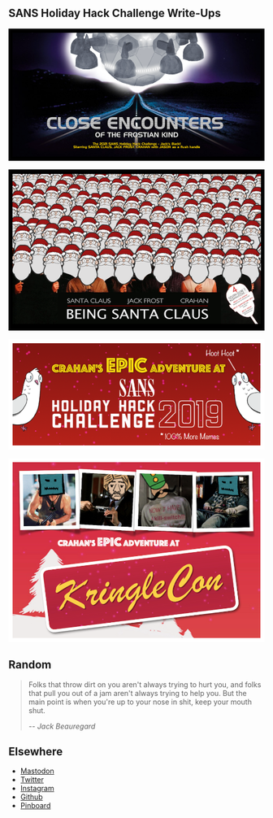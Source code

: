## SANS Holiday Hack Challenge Write-Ups

[![HHC2021](./assets/images/HHC2021.png)](https://n00.be/HolidayHackChallenge2021/)

[![HHC2020](./assets/images/HHC2020.png)](https://n00.be/HolidayHackChallenge2020/)

[![HHC2019](./assets/images/HHC2019.png)](https://n00.be/HolidayHackChallenge2019/)

[![HHC2018](./assets/images/HHC2018.png)](./files/CraHan%20-%20KringleCon%202018%20writeup.pdf)


## Random

> Folks that throw dirt on you aren't always trying to hurt you, and folks that pull you out of a jam aren't always trying to help you. But the main point is when you're up to your nose in shit, keep your mouth shut.
>
> -- <cite>Jack Beauregard</cite>


## Elsewhere

- [Mastodon](https://mastodon.social/@crahan)
- [Twitter](https://www.twitter.com/crahan)
- [Instagram](https://instagram.com/crahan)
- [Github](https://github.com/crahan)
- [Pinboard](https://pinboard.in/u:crahan)
